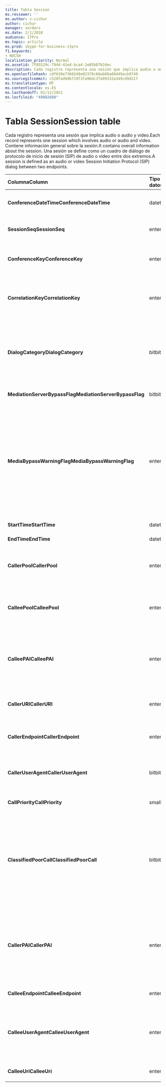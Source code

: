 ```yaml
---
title: Tabla Session
ms.reviewer: ''
ms.author: v-cichur
author: cichur
manager: serdars
ms.date: 2/1/2018
audience: ITPro
ms.topic: article
ms.prod: skype-for-business-itpro
f1.keywords:
- NOCSH
localization_priority: Normal
ms.assetid: 7f05529c-794d-41ed-bca4-2e85b87b2dec
description: Cada registro representa una sesión que implica audio o audio y vídeo. Contiene información general sobre la sesión. Una sesión se define como un cuadro de diálogo de protocolo de inicio de sesión (SIP) de audio o vídeo entre dos extremos.
ms.openlocfilehash: cdf639e7360248e02378c66eb68a60d49acb9749
ms.sourcegitcommit: c528fad9db719f3fa96dc3fa99332a349cd9d317
ms.translationtype: MT
ms.contentlocale: es-ES
ms.lasthandoff: 01/12/2021
ms.locfileid: "49802680"
---
```

# <a name="session-table"></a><span data-ttu-id="a2388-105">Tabla Session</span><span class="sxs-lookup"><span data-stu-id="a2388-105">Session table</span></span>
 
<span data-ttu-id="a2388-106">Cada registro representa una sesión que implica audio o audio y vídeo.</span><span class="sxs-lookup"><span data-stu-id="a2388-106">Each record represents one session which involves audio or audio and video.</span></span> <span data-ttu-id="a2388-107">Contiene información general sobre la sesión.</span><span class="sxs-lookup"><span data-stu-id="a2388-107">It contains overall information about the session.</span></span> <span data-ttu-id="a2388-108">Una sesión se define como un cuadro de diálogo de protocolo de inicio de sesión (SIP) de audio o vídeo entre dos extremos.</span><span class="sxs-lookup"><span data-stu-id="a2388-108">A session is defined as an audio or video Session Initiation Protocol (SIP) dialog between two endpoints.</span></span>
  
|<span data-ttu-id="a2388-109">**Columna**</span><span class="sxs-lookup"><span data-stu-id="a2388-109">**Column**</span></span>|<span data-ttu-id="a2388-110">**Tipo de datos**</span><span class="sxs-lookup"><span data-stu-id="a2388-110">**Data Type**</span></span>|<span data-ttu-id="a2388-111">**Clave/índice**</span><span class="sxs-lookup"><span data-stu-id="a2388-111">**Key/Index**</span></span>|<span data-ttu-id="a2388-112">**Detalles**</span><span class="sxs-lookup"><span data-stu-id="a2388-112">**Details**</span></span>|
|:-----|:-----|:-----|:-----|
|<span data-ttu-id="a2388-113">**ConferenceDateTime**</span><span class="sxs-lookup"><span data-stu-id="a2388-113">**ConferenceDateTime**</span></span> <br/> |<span data-ttu-id="a2388-114">datetime</span><span class="sxs-lookup"><span data-stu-id="a2388-114">datetime</span></span>  <br/> |<span data-ttu-id="a2388-115">Principal</span><span class="sxs-lookup"><span data-stu-id="a2388-115">Primary</span></span>  <br/> |<span data-ttu-id="a2388-116">A la que se hace referencia desde [la tabla Dialog](dialog.md).</span><span class="sxs-lookup"><span data-stu-id="a2388-116">Referenced from the [Dialog table](dialog.md).</span></span>  <br/> |
|<span data-ttu-id="a2388-117">**SessionSeq**</span><span class="sxs-lookup"><span data-stu-id="a2388-117">**SessionSeq**</span></span> <br/> |<span data-ttu-id="a2388-118">entero</span><span class="sxs-lookup"><span data-stu-id="a2388-118">int</span></span>  <br/> |<span data-ttu-id="a2388-119">Principal</span><span class="sxs-lookup"><span data-stu-id="a2388-119">Primary</span></span>  <br/> |<span data-ttu-id="a2388-120">A la que se hace referencia desde [la tabla Dialog](dialog.md).</span><span class="sxs-lookup"><span data-stu-id="a2388-120">Referenced from the [Dialog table](dialog.md).</span></span>  <br/> |
|<span data-ttu-id="a2388-121">**ConferenceKey**</span><span class="sxs-lookup"><span data-stu-id="a2388-121">**ConferenceKey**</span></span> <br/> |<span data-ttu-id="a2388-122">entero</span><span class="sxs-lookup"><span data-stu-id="a2388-122">int</span></span>  <br/> |<span data-ttu-id="a2388-123">Externo</span><span class="sxs-lookup"><span data-stu-id="a2388-123">Foreign</span></span>  <br/> |<span data-ttu-id="a2388-124">Clave de conferencia.</span><span class="sxs-lookup"><span data-stu-id="a2388-124">Conference key.</span></span> <span data-ttu-id="a2388-125">Se hace referencia a la [tabla Conferencia](conference.md).</span><span class="sxs-lookup"><span data-stu-id="a2388-125">Referenced from the [Conference table](conference.md).</span></span>  <br/> |
|<span data-ttu-id="a2388-126">**CorrelationKey**</span><span class="sxs-lookup"><span data-stu-id="a2388-126">**CorrelationKey**</span></span> <br/> |<span data-ttu-id="a2388-127">entero</span><span class="sxs-lookup"><span data-stu-id="a2388-127">int</span></span>  <br/> |<span data-ttu-id="a2388-128">Externo</span><span class="sxs-lookup"><span data-stu-id="a2388-128">Foreign</span></span>  <br/> |<span data-ttu-id="a2388-129">Clave de correlación.</span><span class="sxs-lookup"><span data-stu-id="a2388-129">Correlation key.</span></span> <span data-ttu-id="a2388-130">A la que se hace referencia [desde la tabla SessionCorrelation](sessioncorrelation.md).</span><span class="sxs-lookup"><span data-stu-id="a2388-130">Referenced from the [SessionCorrelation table](sessioncorrelation.md).</span></span>  <br/> |
|<span data-ttu-id="a2388-131">**DialogCategory**</span><span class="sxs-lookup"><span data-stu-id="a2388-131">**DialogCategory**</span></span> <br/> |<span data-ttu-id="a2388-132">bit</span><span class="sxs-lookup"><span data-stu-id="a2388-132">bit</span></span>  <br/> | <br/> |<span data-ttu-id="a2388-133">Categoría de cuadro de diálogo; 0 es la parte de Skype Empresarial Server al servidor de mediación; 1 es la parte de servidor de mediación a puerta de enlace RTC.</span><span class="sxs-lookup"><span data-stu-id="a2388-133">Dialog category; 0 is Skype for Business Server to Mediation Server leg; 1 is Mediation Server to PSTN gateway leg.</span></span>  <br/> |
|<span data-ttu-id="a2388-134">**MediationServerBypassFlag**</span><span class="sxs-lookup"><span data-stu-id="a2388-134">**MediationServerBypassFlag**</span></span> <br/> |<span data-ttu-id="a2388-135">bit</span><span class="sxs-lookup"><span data-stu-id="a2388-135">bit</span></span>  <br/> ||<span data-ttu-id="a2388-136">Marca que indica si la llamada se omitió o no.</span><span class="sxs-lookup"><span data-stu-id="a2388-136">Flag indicating if the call was bypassed or not.</span></span>  <br/> |
|<span data-ttu-id="a2388-137">**MediaBypassWarningFlag**</span><span class="sxs-lookup"><span data-stu-id="a2388-137">**MediaBypassWarningFlag**</span></span> <br/> |<span data-ttu-id="a2388-138">entero</span><span class="sxs-lookup"><span data-stu-id="a2388-138">int</span></span>  <br/> ||<span data-ttu-id="a2388-139">Este campo (si existe) indica por qué la llamada no se pasó, aun cuando los identificadores de omisión coincidían.</span><span class="sxs-lookup"><span data-stu-id="a2388-139">This field, if present, indicates why a call was not bypassed even if the bypass IDs matched.</span></span> <span data-ttu-id="a2388-140">Para Skype Empresarial Server, solo se define un valor.</span><span class="sxs-lookup"><span data-stu-id="a2388-140">For Skype for Business Server, only one value is defined.</span></span>  <br/> <span data-ttu-id="a2388-141">0x0001 - Identificador de desvío desconocido para el adaptador de red predeterminado.</span><span class="sxs-lookup"><span data-stu-id="a2388-141">0x0001 - Unknown bypass ID for Default network adapter.</span></span>  <br/> |
|<span data-ttu-id="a2388-142">**StartTime**</span><span class="sxs-lookup"><span data-stu-id="a2388-142">**StartTime**</span></span> <br/> |<span data-ttu-id="a2388-143">datetime</span><span class="sxs-lookup"><span data-stu-id="a2388-143">datetime</span></span>  <br/> | <br/> |<span data-ttu-id="a2388-144">Hora de inicio de la llamada.</span><span class="sxs-lookup"><span data-stu-id="a2388-144">Call start time.</span></span>  <br/> |
|<span data-ttu-id="a2388-145">**EndTime**</span><span class="sxs-lookup"><span data-stu-id="a2388-145">**EndTime**</span></span> <br/> |<span data-ttu-id="a2388-146">datetime</span><span class="sxs-lookup"><span data-stu-id="a2388-146">datetime</span></span>  <br/> | <br/> |<span data-ttu-id="a2388-147">Hora de finalización de la llamada.</span><span class="sxs-lookup"><span data-stu-id="a2388-147">Call end time.</span></span>  <br/> |
|<span data-ttu-id="a2388-148">**CallerPool**</span><span class="sxs-lookup"><span data-stu-id="a2388-148">**CallerPool**</span></span> <br/> |<span data-ttu-id="a2388-149">entero</span><span class="sxs-lookup"><span data-stu-id="a2388-149">int</span></span>  <br/> |<span data-ttu-id="a2388-150">Externo</span><span class="sxs-lookup"><span data-stu-id="a2388-150">Foreign</span></span>  <br/> |<span data-ttu-id="a2388-151">El grupo del autor de la llamada.</span><span class="sxs-lookup"><span data-stu-id="a2388-151">The pool of the caller.</span></span> <span data-ttu-id="a2388-152">Se hace referencia desde la [tabla Grupo de servidores](pool.md).</span><span class="sxs-lookup"><span data-stu-id="a2388-152">Referenced from the [Pool table](pool.md).</span></span>  <br/> |
|<span data-ttu-id="a2388-153">**CalleePool**</span><span class="sxs-lookup"><span data-stu-id="a2388-153">**CalleePool**</span></span> <br/> |<span data-ttu-id="a2388-154">entero</span><span class="sxs-lookup"><span data-stu-id="a2388-154">int</span></span>  <br/> |<span data-ttu-id="a2388-155">Externo</span><span class="sxs-lookup"><span data-stu-id="a2388-155">Foreign</span></span>  <br/> |<span data-ttu-id="a2388-156">El grupo de servidores del receptor de llamadas.</span><span class="sxs-lookup"><span data-stu-id="a2388-156">The pool of the call receiver.</span></span> <span data-ttu-id="a2388-157">Se hace referencia desde la [tabla Grupo de servidores](pool.md).</span><span class="sxs-lookup"><span data-stu-id="a2388-157">Referenced from the [Pool table](pool.md).</span></span>  <br/> |
|<span data-ttu-id="a2388-158">**CalleePAI**</span><span class="sxs-lookup"><span data-stu-id="a2388-158">**CalleePAI**</span></span> <br/> |<span data-ttu-id="a2388-159">entero</span><span class="sxs-lookup"><span data-stu-id="a2388-159">int</span></span>  <br/> |<span data-ttu-id="a2388-160">Externo</span><span class="sxs-lookup"><span data-stu-id="a2388-160">Foreign</span></span>  <br/> |<span data-ttu-id="a2388-161">URI de SIP en la identidad p-asserted de SIP (PAI) del extremo de recepción.</span><span class="sxs-lookup"><span data-stu-id="a2388-161">SIP URI in the SIP p-asserted identity (PAI) of the receiving endpoint.</span></span> <span data-ttu-id="a2388-162">A la que se hace referencia desde [la tabla Usuario](user-0.md).</span><span class="sxs-lookup"><span data-stu-id="a2388-162">Referenced from the [User table](user-0.md).</span></span>  <br/> |
|<span data-ttu-id="a2388-163">**CallerURI**</span><span class="sxs-lookup"><span data-stu-id="a2388-163">**CallerURI**</span></span> <br/> |<span data-ttu-id="a2388-164">entero</span><span class="sxs-lookup"><span data-stu-id="a2388-164">int</span></span>  <br/> |<span data-ttu-id="a2388-165">Externo</span><span class="sxs-lookup"><span data-stu-id="a2388-165">Foreign</span></span>  <br/> |<span data-ttu-id="a2388-166">URI del autor de la llamada.</span><span class="sxs-lookup"><span data-stu-id="a2388-166">Caller's URI.</span></span> <span data-ttu-id="a2388-167">A la que se hace referencia desde [la tabla Usuario](user-0.md).</span><span class="sxs-lookup"><span data-stu-id="a2388-167">Referenced from the [User table](user-0.md).</span></span>  <br/> |
|<span data-ttu-id="a2388-168">**CallerEndpoint**</span><span class="sxs-lookup"><span data-stu-id="a2388-168">**CallerEndpoint**</span></span> <br/> |<span data-ttu-id="a2388-169">entero</span><span class="sxs-lookup"><span data-stu-id="a2388-169">int</span></span>  <br/> |<span data-ttu-id="a2388-170">Externo</span><span class="sxs-lookup"><span data-stu-id="a2388-170">Foreign</span></span>  <br/> |<span data-ttu-id="a2388-171">Extremo del autor de la llamada.</span><span class="sxs-lookup"><span data-stu-id="a2388-171">Caller's endpoint.</span></span> <span data-ttu-id="a2388-172">Se hace referencia desde la [tabla Endpoint](endpoint.md).</span><span class="sxs-lookup"><span data-stu-id="a2388-172">Referenced from the [Endpoint table](endpoint.md).</span></span>  <br/> |
|<span data-ttu-id="a2388-173">**CallerUserAgent**</span><span class="sxs-lookup"><span data-stu-id="a2388-173">**CallerUserAgent**</span></span> <br/> |<span data-ttu-id="a2388-174">bit</span><span class="sxs-lookup"><span data-stu-id="a2388-174">bit</span></span>  <br/> |<span data-ttu-id="a2388-175">Externo</span><span class="sxs-lookup"><span data-stu-id="a2388-175">Foreign</span></span>  <br/> |<span data-ttu-id="a2388-176">Agente de usuario del autor de la llamada.</span><span class="sxs-lookup"><span data-stu-id="a2388-176">Caller's user agent.</span></span> <span data-ttu-id="a2388-177">A la que se hace referencia desde [la tabla UserAgent](useragent.md).</span><span class="sxs-lookup"><span data-stu-id="a2388-177">Referenced from the [UserAgent table](useragent.md).</span></span>  <br/> |
|<span data-ttu-id="a2388-178">**CallPriority**</span><span class="sxs-lookup"><span data-stu-id="a2388-178">**CallPriority**</span></span> <br/> |<span data-ttu-id="a2388-179">smallint</span><span class="sxs-lookup"><span data-stu-id="a2388-179">smallint</span></span>  <br/> ||<span data-ttu-id="a2388-180">La prioridad de esta llamada.</span><span class="sxs-lookup"><span data-stu-id="a2388-180">The priority of this call.</span></span>  <br/> |
|<span data-ttu-id="a2388-181">**ClassifiedPoorCall**</span><span class="sxs-lookup"><span data-stu-id="a2388-181">**ClassifiedPoorCall**</span></span> <br/> |<span data-ttu-id="a2388-182">bit</span><span class="sxs-lookup"><span data-stu-id="a2388-182">bit</span></span>  <br/> ||<span data-ttu-id="a2388-183">Esta columna está en desuso y no se usa en Skype Empresarial Server.</span><span class="sxs-lookup"><span data-stu-id="a2388-183">This column has been deprecated and is not used in Skype for Business Server.</span></span> <span data-ttu-id="a2388-184">En su lugar, esta información se notifica en una base de línea por medio.</span><span class="sxs-lookup"><span data-stu-id="a2388-184">Instead, this information is reported on a per-media line bases.</span></span> <span data-ttu-id="a2388-185">Consulta la tabla [MediaLine para](medialine-0.md) obtener más información.</span><span class="sxs-lookup"><span data-stu-id="a2388-185">Refer to the [MediaLine table](medialine-0.md) for more information.</span></span> <br/> |
|<span data-ttu-id="a2388-186">**CallerPAI**</span><span class="sxs-lookup"><span data-stu-id="a2388-186">**CallerPAI**</span></span> <br/> |<span data-ttu-id="a2388-187">entero</span><span class="sxs-lookup"><span data-stu-id="a2388-187">int</span></span>  <br/> |<span data-ttu-id="a2388-188">Externo</span><span class="sxs-lookup"><span data-stu-id="a2388-188">Foreign</span></span>  <br/> |<span data-ttu-id="a2388-189">P-Asserted-Identity del usuario que ha realizado la llamada.</span><span class="sxs-lookup"><span data-stu-id="a2388-189">P-Asserted-Identity of the user who placed the call.</span></span> <span data-ttu-id="a2388-190">P-Asserted-Identity (PAI) se usa para transmitir la verdadera identidad del usuario que ha realizado la llamada.</span><span class="sxs-lookup"><span data-stu-id="a2388-190">The P-Asserted-Identity (PAI) is used to convey the true identity of the user who placed the call.</span></span>  <br/> |
|<span data-ttu-id="a2388-191">**CalleeEndpoint**</span><span class="sxs-lookup"><span data-stu-id="a2388-191">**CalleeEndpoint**</span></span> <br/> |<span data-ttu-id="a2388-192">entero</span><span class="sxs-lookup"><span data-stu-id="a2388-192">int</span></span>  <br/> |<span data-ttu-id="a2388-193">Externo</span><span class="sxs-lookup"><span data-stu-id="a2388-193">Foreign</span></span>  <br/> |<span data-ttu-id="a2388-194">Extremo que recibió la llamada.</span><span class="sxs-lookup"><span data-stu-id="a2388-194">Endpoint that received the call.</span></span>  <br/> |
|<span data-ttu-id="a2388-195">**CalleeUserAgent**</span><span class="sxs-lookup"><span data-stu-id="a2388-195">**CalleeUserAgent**</span></span> <br/> |<span data-ttu-id="a2388-196">entero</span><span class="sxs-lookup"><span data-stu-id="a2388-196">int</span></span>  <br/> |<span data-ttu-id="a2388-197">Externo</span><span class="sxs-lookup"><span data-stu-id="a2388-197">Foreign</span></span>  <br/> |<span data-ttu-id="a2388-198">Agente de usuario empleado por el usuario que recibió la llamada.</span><span class="sxs-lookup"><span data-stu-id="a2388-198">User agent employed by the user who received the call.</span></span> <span data-ttu-id="a2388-199">Los agentes de usuario representan el dispositivo de extremo de cliente.</span><span class="sxs-lookup"><span data-stu-id="a2388-199">User agents represent the client endpoint device.</span></span>  <br/> |
|<span data-ttu-id="a2388-200">**CalleeUri**</span><span class="sxs-lookup"><span data-stu-id="a2388-200">**CalleeUri**</span></span> <br/> |<span data-ttu-id="a2388-201">entero</span><span class="sxs-lookup"><span data-stu-id="a2388-201">int</span></span>  <br/> |<span data-ttu-id="a2388-202">Externo</span><span class="sxs-lookup"><span data-stu-id="a2388-202">Foreign</span></span>  <br/> |<span data-ttu-id="a2388-203">URI de SIP del usuario que recibió la llamada.</span><span class="sxs-lookup"><span data-stu-id="a2388-203">SIP URI of the user who received the call.</span></span>  <br/> |
   

